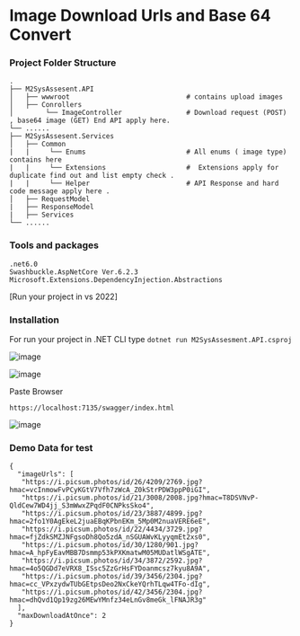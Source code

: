 # Image Download Urls and Base 64 Convert

### Project Folder Structure
    .
    ├── M2SysAssesent.API                  
    │   ├── wwwroot                             # contains upload images
    │   ├── Conrollers                          
    │        └── ImageController                # Download request (POST) , base64 image (GET) End API apply here. 
    └── ......
    ├── M2SysAssesent.Services                  
    │   ├── Common 
    |   |     └── Enums                         # All enums ( image type) contains here
    |   |     └── Extensions                    #  Extensions apply for duplicate find out and list empty check .   
    |   |     └── Helper                        # API Response and hard code message apply here . 
    │   ├── RequestModel                       
    |   ├── ResponseModel                       
    |   ├── Services
    └── ......
    
### Tools and packages

```
.net6.0
Swashbuckle.AspNetCore Ver.6.2.3
Microsoft.Extensions.DependencyInjection.Abstractions

```
[Run your project in vs 2022]

### Installation

For run your project in .NET CLI type 
``
dotnet run M2SysAssesment.API.csproj
``

![image](https://user-images.githubusercontent.com/14024760/213252814-23e3fcf4-37de-4dba-8ba3-881d19034ea1.png)

![image](https://user-images.githubusercontent.com/14024760/213253087-e8535338-31f1-4d40-a7b7-9e8ceb2c7c05.png)

Paste Browser 
```
https://localhost:7135/swagger/index.html
```
![image](https://user-images.githubusercontent.com/14024760/213257188-7e8daea1-060a-4d76-b030-74e25e1b7f82.png)


### Demo Data for test 

```
{
  "imageUrls": [
   "https://i.picsum.photos/id/26/4209/2769.jpg?hmac=vcInmowFvPCyKGtV7Vfh7zWcA_Z0kStrPDW3ppP0iGI",
   "https://i.picsum.photos/id/21/3008/2008.jpg?hmac=T8DSVNvP-QldCew7WD4jj_S3mWwxZPqdF0CNPksSko4",
   "https://i.picsum.photos/id/23/3887/4899.jpg?hmac=2fo1Y0AgEkeL2juaEBqKPbnEKm_5Mp0M2nuaVERE6eE",
   "https://i.picsum.photos/id/22/4434/3729.jpg?hmac=fjZdkSMZJNFgsoDh8Qo5zdA_nSGUAWvKLyyqmEt2xs0",
   "https://i.picsum.photos/id/30/1280/901.jpg?hmac=A_hpFyEavMBB7Dsmmp53kPXKmatwM05MUDatlWSgATE",
   "https://i.picsum.photos/id/34/3872/2592.jpg?hmac=4o5QGDd7eVRX8_ISsc5ZzGrHsFYDoanmcsz7kyu8A9A",
   "https://i.picsum.photos/id/39/3456/2304.jpg?hmac=cc_VPxzydwTUbGEtpsDeo2NxCkeYQrhTLqw4TFo-dIg",
   "https://i.picsum.photos/id/42/3456/2304.jpg?hmac=dhQvd1Qp19zg26MEwYMnfz34eLnGv8meGk_lFNAJR3g"
  ],
  "maxDownloadAtOnce": 2
}
```


